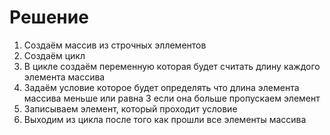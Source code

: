# Решение
1. Создаём массив из строчных эллементов
2. Создаём цикл
3. В цикле создаём переменную которая будет считать длину каждого элемента массива
4. Задаём условие которое будет определять что длина элемента массива меньше или равна 3 если она больше пропускаем элемент
5. Записываем элемент, который проходит условие
6. Выходим из цикла после того как прошли все элементы массива 
